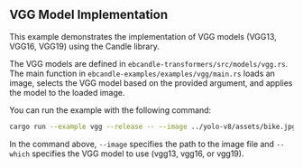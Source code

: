 ## VGG Model Implementation

This example demonstrates the implementation of VGG models (VGG13, VGG16, VGG19) using the Candle library.

The VGG models are defined in `ebcandle-transformers/src/models/vgg.rs`. The main function in `ebcandle-examples/examples/vgg/main.rs` loads an image, selects the VGG model based on the provided argument, and applies the model to the loaded image.

You can run the example with the following command:

```bash
cargo run --example vgg --release -- --image ../yolo-v8/assets/bike.jpg --which vgg13
```

In the command above, `--image` specifies the path to the image file and `--which` specifies the VGG model to use (vgg13, vgg16, or vgg19).
